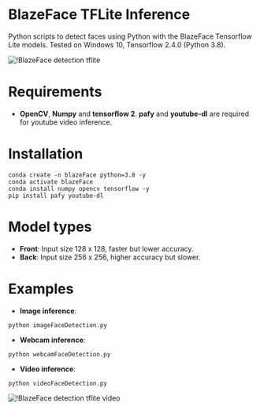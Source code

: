 # BlazeFace TFLite Inference
 Python scripts to detect faces using Python with the BlazeFace Tensorflow Lite models. Tested on Windows 10, Tensorflow 2.4.0 (Python 3.8).

![!BlazeFace detection tflite](https://github.com/ibaiGorordo/BlazeFace-TFLite-Inference/blob/main/doc/img/output.jpg)

# Requirements

 * **OpenCV**, **Numpy** and **tensorflow 2**. **pafy** and **youtube-dl** are required for youtube video inference. 
 
# Installation
```
conda create -n blazeFace python=3.8 -y
conda activate blazeFace
conda install numpy opencv tensorflow -y
pip install pafy youtube-dl

```

# Model types

 * **Front**: Input size 128 x 128, faster but lower accuracy.
 * **Back**: Input size 256 x 256, higher accuracy but slower.
 
# Examples

 * **Image inference**:
 
 ```
 python imageFaceDetection.py 
 ```
 
  * **Webcam inference**:
 
 ```
 python webcamFaceDetection.py
 ```
 
  * **Video inference**:
 
 ```
 python videoFaceDetection.py
 ```
 
 ![!BlazeFace detection tflite video](https://github.com/ibaiGorordo/BlazeFace-TFLite-Inference/blob/main/doc/img/video%20output.gif)

 
 
